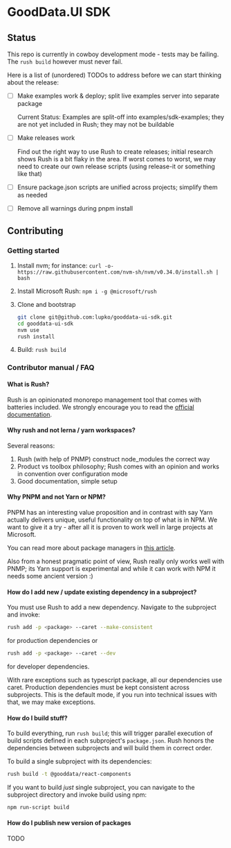 # GoodData.UI SDK

## Status

This repo is currently in cowboy development mode - tests may be failing. The `rush build` however must never fail.

Here is a list of (unordered) TODOs to address before we can start thinking about the release:

-  [ ] Make examples work & deploy; split live examples server into separate package

  Current Status: Examples are split-off into examples/sdk-examples; they are not yet included in Rush; they may 
  not be buildable 
     
-  [ ] Make releases work

  Find out the right way to use Rush to create releases; initial research shows Rush is a bit flaky in
  the area. If worst comes to worst, we may need to create our own release scripts (using release-it or
  something like that)
    
-  [ ] Ensure package.json scripts are unified across projects; simplify them as needed 
-  [ ] Remove all warnings during pnpm install

## Contributing

### Getting started

1.  Install nvm; for instance: `curl -o- https://raw.githubusercontent.com/nvm-sh/nvm/v0.34.0/install.sh | bash`
2.  Install Microsoft Rush: `npm i -g @microsoft/rush`
3.  Clone and bootstrap 

    ```bash
    git clone git@github.com:lupko/gooddata-ui-sdk.git
    cd gooddata-ui-sdk
    nvm use
    rush install
    ```

4.  Build: `rush build`

### Contributor manual / FAQ

#### What is Rush? 

Rush is an opinionated monorepo management tool that comes with batteries included. We strongly encourage you to 
read the [official documentation](https://rushjs.io/pages/intro/welcome/).

#### Why rush and not lerna / yarn workspaces?

Several reasons:

1.  Rush (with help of PNMP) construct node_modules the correct way
2.  Product vs toolbox philosophy; Rush comes with an opinion and works in convention over configuration mode
3.  Good documentation, simple setup

#### Why PNPM and not Yarn or NPM?

PNPM has an interesting value proposition and in contrast with say Yarn actually delivers unique, useful
functionality on top of what is in NPM. We want to give it a try - after all it is proven to work well in large projects
at Microsoft.

You can read more about package managers in [this article](https://rushjs.io/pages/maintainer/package_managers/).

Also from a honest pragmatic point of view, Rush really only works well with PNMP; its Yarn support is experimental and
while it can work with NPM it needs some ancient version :) 

#### How do I add new / update existing dependency in a subproject?

You must use Rush to add a new dependency. Navigate to the subproject and invoke:

```bash
rush add -p <package> --caret --make-consistent
```
for production dependencies or

```bash
rush add -p <package> --caret --dev
```
for developer dependencies.

With rare exceptions such as typescript package, all our dependencies use caret. Production dependencies must be kept
consistent across subprojects. This is the default mode, if you run into technical issues with that, we may make exceptions.

#### How do I build stuff?

To build everything, run `rush build`; this will trigger parallel execution of build scripts defined in each subproject's
`package.json`. Rush honors the dependencies between subprojects and will build them in correct order.

To build a single subproject with its dependencies:

```bash
rush build -t @gooddata/react-components
```

If you want to build *just* single subproject, you can navigate to the subproject directory and invoke build using
npm:

```bash
npm run-script build
```

#### How do I publish new version of packages

TODO
